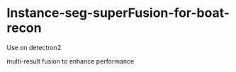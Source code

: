 # Instance-seg-superFusion-for-boat-recon

Use on detectron2

multi-result fusion to enhance performance